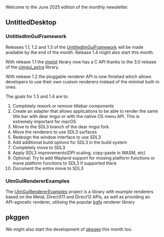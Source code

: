 Welcome to the June 2025 edition of the monthly newsletter.

## UntitledDesktop
### UntitledImGuiFramework
Releases 1.1, 1.2 and 1.3 of the [UntitledImGuiFramework](https://github.com/MadLadSquad/UntitledImGuiFramework) will be made available by the
end of the month. Release 1.4 might also start this month.

With release 1.1 the [implot](https://github.com/epezent/implot) library now has a C API thanks to the 3.0 release of the 
[cimgui\_extra](https://github.com/MadLadSquad/cimgui_extra) library.

With release 1.2 the pluggable renderer API is now finished which allows developers to use their own custom renderers instead of the
minimal built-in ones.

The goals for 1.3 and 1.4 are to:

1. Completely rework or remove titlebar components
1. Create an adapter that allows applications to be able to render the same title bar with dear imgui or with the native OS menu API. This
   is extremely important for macOS
1. Move to the SDL3 branch of the dear imgui fork
1. Move the renderers to use SDL3 surfaces
1. Redesign the window interface to use SDL3
1. Add additional build options for SDL3 in the build system
1. Completely move to SDL3
1. Apply SDL3 improvements(DPI scaling, copy-paste in WASM, etc)
1. Optional: Try to add Wayland support for missing platform functions or move platform functions to SDL3 if supported there
1. Document the entire move to SDL3

### UImGuiRendererExamples
The [UImGuiRendererExamples](https://github.com/MadLadSquad/UImGuiRendererExamples) project is a library with example renderers based on the
Metal, DirectX11 and Direct12 APIs, as well as providing an API-agnostic renderer, utilising the popular [bgfx](https://github.com/bkaradzic/bgfx) renderer library

## pkggen
We might also start the development of [pkggen](https://pkggen.madladsquad.com) this month too.
